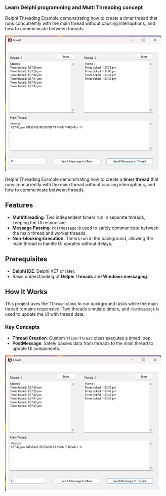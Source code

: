 
### Learn Delphi programming and Multi Threading concept
Delphi Threading Example demonstrating how to create a timer thread that runs concurrently with the main thread without causing interruptions, and how to communicate between threads.

![Screenshot_1](https://github.com/raghunathbhandari/LearnDelphi/blob/main/Threading1.png)


Delphi Threading Example demonstrating how to create a **timer thread** that runs concurrently with the main thread without causing interruptions, and how to communicate between threads.

## Features

- **Multithreading**: Two independent timers run in separate threads, keeping the UI responsive.
- **Message Passing**: `PostMessage` is used to safely communicate between the main thread and worker threads.
- **Non-blocking Execution**: Timers run in the background, allowing the main thread to handle UI updates without delays.

## Prerequisites

- **Delphi IDE**: Delphi XE7 or later.
- Basic understanding of **Delphi Threads** and **Windows messaging**.

## How It Works

This project uses the `TThread` class to run background tasks while the main thread remains responsive. Two threads simulate timers, and `PostMessage` is used to update the UI with thread data.

### Key Concepts

- **Thread Creation**: Custom `TTimerThread` class executes a timed loop.
- **PostMessage**: Safely passes data from threads to the main thread to update UI components.



![Screenshot_1](https://github.com/raghunathbhandari/LearnDelphi/blob/main/Threading1.png)

